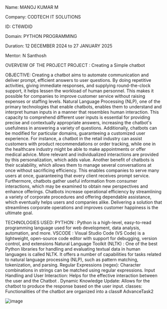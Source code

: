 Name: MANOJ KUMAR M

Company: CODTECH IT SOLUTIONS

ID: CT6WDID

Domain: PYTHON PROGRAMMING

Duration: 12 DECEMBER 2024 to 27 JANUARY 2025

Mentor: N Santhosh

OVERVEIW OF THE PROJECT
PROJECT : Creating a Simple chatbot

OBJECTIVE: Creating a chatbot aims to automate communication and deliver prompt, efficient answers to user questions. By doing repetitive activities, giving immediate responses, and supplying round-the-clock support, it helps lessen the workload of human personnel. This makes it possible for companies to improve customer service without raising expenses or staffing levels. Natural Language Processing (NLP), one of the primary technologies that enable chatbots, enables them to understand and interpret human inputs in a manner that resembles human interaction. This capacity to comprehend different user inputs is essential for providing precise and contextually appropriate answers, increasing the chatbot's usefulness in answering a variety of questions. Additionally, chatbots can be modified for particular domains, guaranteeing a customized user experience. For instance, a chatbot in the retail industry can assist customers with product recommendations or order tracking, while one in the healthcare industry might be able to make appointments or offer medical advice. More relevant and individualized interactions are provided by this personalization, which adds value. Another benefit of chatbots is their scalability, which allows them to manage several conversations at once without sacrificing efficiency. This enables companies to serve many users at once, guaranteeing that every client receives prompt service. Furthermore, chatbots gather useful information from consumer interactions, which may be examined to obtain new perspectives and enhance offerings. Chatbots increase operational efficiency by streamlining a variety of corporate procedures and offering dependable assistance, which eventually helps users and companies alike. Delivering a solution that streamlines corporate operations and improves customer happiness is the ultimate goal.

TECHNOLOGIES USED:
PYTHON : Python is a high-level, easy-to-read programming language used for web development, data analysis, automation, and more. VSCODE : Visual Studio Code (VS Code) is a lightweight, open-source code editor with support for debugging, version control, and extensions Natural Language Toolkit (NLTK) : One of the best Python libraries for handling and evaluating textual data in human languages is called NLTK. It offers a number of capabilities for tasks related to natural language processing (NLP), such as pattern matching, tokenization, and parsing. Regular Expressions (regex): Character combinations in strings can be matched using regular expressions. Input Handling and User Interaction: Helps for the effective interaction between the user and the Chatbot . Dynamic Knowledge Update: Allows for the chatbot to produce the response based on the user input. classes: Functionalities of the chatbot are organized into a class# AdvanceTask2

![image](https://github.com/user-attachments/assets/6151efdd-ce4a-4e16-9f66-03af215fd80e)
